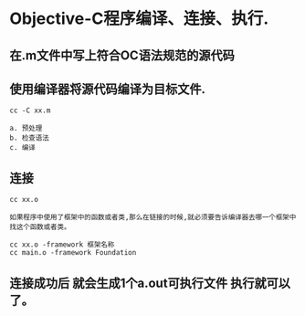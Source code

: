 # Objective-C程序编译、连接、执行.

## 在.m文件中写上符合OC语法规范的源代码

## 使用编译器将源代码编译为目标文件.

	cc -C xx.m
	
	a. 预处理
	b. 检查语法
	c. 编译
	
## 连接

	cc xx.o
	
	如果程序中使用了框架中的函数或者类,那么在链接的时候,就必须要告诉编译器去哪一个框架中找这个函数或者类。
	
	cc xx.o -framework 框架名称
	cc main.o -framework Foundation
	
## 连接成功后 就会生成1个a.out可执行文件 执行就可以了。

